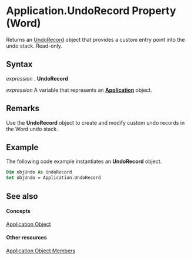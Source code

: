 
# Application.UndoRecord Property (Word)

Returns an [UndoRecord](77bf9801-e940-e661-6bbe-20a8714d5dbd.md) object that provides a custom entry point into the undo stack. Read-only.


## Syntax

 _expression_ . **UndoRecord**

 _expression_ A variable that represents an **[Application](d1cf6f8f-4e88-bf01-93b4-90a83f79cb44.md)** object.


## Remarks

Use the  **UndoRecord** object to create and modify custom undo records in the Word undo stack.


## Example

The following code example instantiates an  **UndoRecord** object.


```vb
Dim objUndo As UndoRecord 
Set objUndo = Application.UndoRecord
```


## See also


#### Concepts


[Application Object](d1cf6f8f-4e88-bf01-93b4-90a83f79cb44.md)
#### Other resources


[Application Object Members](71669f1e-65f1-b0f1-b67d-355dfdbebe50.md)
